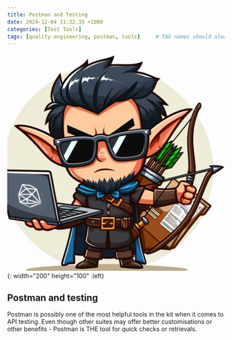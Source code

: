 ```yaml
---
title: Postman and Testing
date: 2024-12-04 11:22:33 +1000
categories: [Test Tools]
tags: [quality-engineering, postman, tools]     # TAG names should always be lowercase
---
```



![post avatar](/assets/avatar_11.png){: width="200" height="100" .left}

## Postman and testing

Postman is possibly one of the most helpful tools in the kit when it comes to API testing. Even though other suites may offer better customisations or other benefits - Postman is THE tool for quick checks or retrievals.